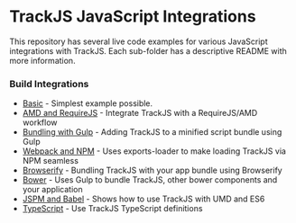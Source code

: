 # TrackJS JavaScript Integrations

This repository has several live code examples for various JavaScript integrations with TrackJS.  Each sub-folder has a descriptive README with more information.

### Build Integrations
* [Basic](./basic/) - Simplest example possible.
* [AMD and RequireJS](./amd-loading-with-require) - Integrate TrackJS with a RequireJS/AMD workflow
* [Bundling with Gulp](./bundling-with-gulp) - Adding TrackJS to a minified script bundle using Gulp
* [Webpack and NPM](./webpack-and-npm) - Uses exports-loader to make loading TrackJS via NPM seamless
* [Browserify](./browserify-and-npm) - Bundling TrackJS with your app bundle using Browserify
* [Bower](./bower-and-gulp) - Uses Gulp to bundle TrackJS, other bower components and your application
* [JSPM and Babel](./jspm-with-babel) - Shows how to use TrackJS with UMD and ES6 
* [TypeScript](./typescript) - Use TrackJS TypeScript definitions
 